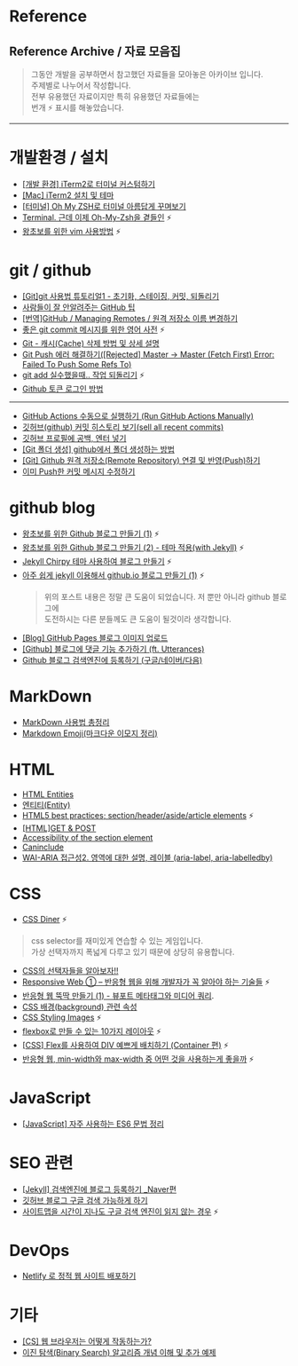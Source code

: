 # Reference
Reference Archive / 자료 모음집
---
> 그동안 개발을 공부하면서 참고했던 자료들을 모아놓은 아카이브 입니다.  
> 주제별로 나누어서 작성합니다.  
> 전부 유용했던 자료이지만 특히 유용했던 자료들에는  
> 번개 :zap: 표시를 해놓았습니다.

---

# 개발환경 / 설치

- [[개발 환경] iTerm2로 터미널 커스텀하기](https://ooeunz.tistory.com/21)
- [[Mac] iTerm2 설치 및 테마](https://velog.io/@mook9288/macRecord-005)
- [[터미널] Oh My ZSH로 터미널 아름답게 꾸며보기](https://hjiee.tistory.com/entry/%ED%84%B0%EB%AF%B8%EB%84%90-Oh-My-ZSH%EB%A1%9C-%ED%84%B0%EB%AF%B8%EB%84%90-%EC%95%84%EB%A6%84%EB%8B%B5%EA%B2%8C-%EA%BE%B8%EB%A9%B0%EB%B3%B4%EA%B8%B0)
- [Terminal. 근데 이제 Oh-My-Zsh을 곁들인](https://zeddios.tistory.com/1207) :zap:
- [왕초보를 위한 vim 사용방법](https://zeddios.tistory.com/122) :zap:

# git / github

- [[Git]git 사용법 튜토리얼1 - 초기화, 스테이징, 커밋, 되돌리기](https://ebbnflow.tistory.com/196)
- [사람들이 잘 안알려주는 GitHub 팁](https://medium.com/@kkweon/%EC%82%AC%EB%9E%8C%EB%93%A4%EC%9D%B4-%EC%9E%98-%EC%95%88%EC%95%8C%EB%A0%A4%EC%A3%BC%EB%8A%94-github-%ED%8C%81-941e4d644402)
- [[번역]GitHub / Managing Remotes / 원격 저장소 이름 변경하기](http://minsone.github.io/git/github-managing-remotes-renaming-a-remote)
- [좋은 git commit 메시지를 위한 영어 사전](https://blog.ull.im/engineering/2019/03/10/logs-on-git.html) :zap:
- [Git - 캐시(Cache) 삭제 방법 및 상세 설명](https://niceman.tistory.com/114)
- [Git Push 에러 해결하기([Rejected] Master -> Master (Fetch First) Error: Failed To Push Some Refs To)](https://blog.dalso.org/it/git/14204)
- [git add 실수했을때.. 작업 되돌리기](https://80000coding.oopy.io/c651a07e-82a2-435e-b3b8-22384482cddc) :zap:
- [Github 토큰 로그인 방법](https://naknaklee.github.io/etc/2021/08/15/github-personal-access-token/)
---
- [GitHub Actions 수동으로 실행하기 (Run GitHub Actions Manually)](https://bossm0n5t3r.github.io/posts/92/)
- [깃허브(github) 커밋 히스토리 보기(sell all recent commits)](https://lts0606.tistory.com/517)
- [깃허브 프로필에 공백, 엔터 넣기](https://loklee9.tistory.com/208)
- [[Git 폴더 생성] github에서 폴더 생성하는 방법](https://mac-user-guide.tistory.com/57)
- [[Git] Github 원격 저장소(Remote Repository) 연결 및 반영(Push)하기](https://ourcstory.tistory.com/125)
- [이미 Push한 커밋 메시지 수정하기](https://holika.tistory.com/entry/Git-%EC%82%BD%EC%A7%88%EA%B8%B0%EB%A1%9D-Git-push-%EC%9D%B4%ED%9B%84%EC%97%90-%EC%BB%A4%EB%B0%8B-%EB%A9%94%EC%8B%9C%EC%A7%80%EB%A5%BC-%EC%88%98%EC%A0%95%ED%95%98%EA%B3%A0-%EC%8B%B6%EC%9D%84-%EB%95%8C)
# github blog

- [왕초보를 위한 Github 블로그 만들기 (1)](https://zeddios.tistory.com/1222) :zap:
- [왕초보를 위한 Github 블로그 만들기 (2) - 테마 적용(with Jekyll)](https://zeddios.tistory.com/1223) :zap:
- [Jekyll Chirpy 테마 사용하여 블로그 만들기](https://www.irgroup.org/posts/jekyll-chirpy/) :zap:
- [아주 쉽게 jekyll 이용해서 github.io 블로그 만들기 (1)](https://calgaryhomeless.tistory.com/1) :zap:
  > 위의 포스트 내용은 정말 큰 도움이 되었습니다. 저 뿐만 아니라 github 블로그에  
  > 도전하시는 다른 분들께도 큰 도움이 될것이라 생각합니다.
- [[Blog] GitHub Pages 블로그 이미지 업로드](https://hyeonjiwon.github.io/blog/markdown_img/)
- [[Github] 블로그에 댓글 기능 추가하기 (ft. Utterances)](https://velog.io/@outstandingboy/Github-%EB%B8%94%EB%A1%9C%EA%B7%B8%EC%97%90-%EB%8C%93%EA%B8%80-%EA%B8%B0%EB%8A%A5-%EC%B6%94%EA%B0%80%ED%95%98%EA%B8%B0-ft.-Utterances)
- [Github 블로그 검색엔진에 등록하기 (구글/네이버/다음)](https://yenarue.github.io/tip/2020/04/30/Search-SEO/)

# MarkDown

- [MarkDown 사용법 총정리](https://heropy.blog/2017/09/30/markdown/)
- [Markdown Emoji(마크다운 이모지 정리)](https://doozi316.github.io/markdown/2020/08/10/MD2/)

# HTML

- [HTML Entities](https://www.w3schools.com/html/html_entities.asp)
- [엔티티(Entity)](http://tcpschool.com/html/html_text_entities)
- [HTML5 best practices; section/header/aside/article elements](https://stackoverflow.com/questions/4781077/html5-best-practices-section-header-aside-article-elements?rq=1) :zap:
- [[HTML]GET & POST](https://hyoje420.tistory.com/24)
- [Accessibility of the section element](https://www.scottohara.me/blog/2021/07/16/section.html)
- [Caninclude](https://caninclude.glitch.me/)
- [WAI-ARIA 접근성2. 영역에 대한 설명, 레이블 (aria-label, aria-labelledby)](https://abcdqbbq.tistory.com/77)

# CSS

- [CSS Diner](https://flukeout.github.io/) :zap:  
> css selector를 재미있게 연습할 수 있는 게임입니다.  
> 가상 선택자까지 폭넓게 다루고 있기 때문에 상당히 유용합니다.
- [CSS의 선택자들을 알아보자!!](https://m.blog.naver.com/PostView.naver?isHttpsRedirect=true&blogId=iyakiggun&logNo=100193337283)
- [Responsive Web ① – 반응형 웹을 위해 개발자가 꼭 알아야 하는 기술들](https://www.samsungsds.com/kr/insights/Responsive_web_1.html) :zap:  
- [반응형 웹 뚝딱 만들기 (1) - 뷰포트 메타태그와 미디어 쿼리](https://nykim.work/84).
- [CSS 배경(background) 관련 속성](https://www.daleseo.com/css-background/)
- [CSS Styling Images](https://www.w3schools.com/css/css3_images.asp) :zap:
- [flexbox로 만들 수 있는 10가지 레이아웃](https://d2.naver.com/helloworld/8540176#ch2) :zap:
- [[CSS] Flex를 사용하여 DIV 예쁘게 배치하기 (Container 편)](https://wooncloud.tistory.com/10) :zap:
- [반응형 웹, min-width와 max-width 중 어떤 것을 사용하는게 좋을까](https://studiomeal.com/archives/1004) :zap:

# JavaScript

- [[JavaScript] 자주 사용하는 ES6 문법 정리](https://velog.io/@kimhscom/JavaScript-%EC%9E%90%EC%A3%BC-%EC%82%AC%EC%9A%A9%ED%95%98%EB%8A%94-ES6-%EB%AC%B8%EB%B2%95-%EC%A0%95%EB%A6%AC)
# SEO 관련

- [[Jekyll] 검색엔진에 블로그 등록하기 _Naver편](https://gmlwjd9405.github.io/2017/10/21/include-blog-in-a-NaverSearchEngine.html)
- [깃허브 블로그 구글 검색 가능하게 하기](https://ip99202.github.io/posts/%EA%B9%83%ED%97%88%EB%B8%8C-%EB%B8%94%EB%A1%9C%EA%B7%B8-%EA%B5%AC%EA%B8%80-%EA%B2%80%EC%83%89-%EA%B0%80%EB%8A%A5%ED%95%98%EA%B2%8C-%ED%95%98%EA%B8%B0/)
- [사이트맵을 시간이 지나도 구글 검색 엔진이 읽지 않는 경우](https://support.google.com/webmasters/thread/161619569?hl=ko#) :zap:

# DevOps

- [Netlify 로 정적 웹 사이트 배포하기](https://jojoldu.tistory.com/546)

# 기타
- [[CS] 웹 브라우저는 어떻게 작동하는가?](https://bbangson.tistory.com/87)
- [이진 탐색(Binary Search) 알고리즘 개념 이해 및 추가 예제](https://cjh5414.github.io/binary-search/)
